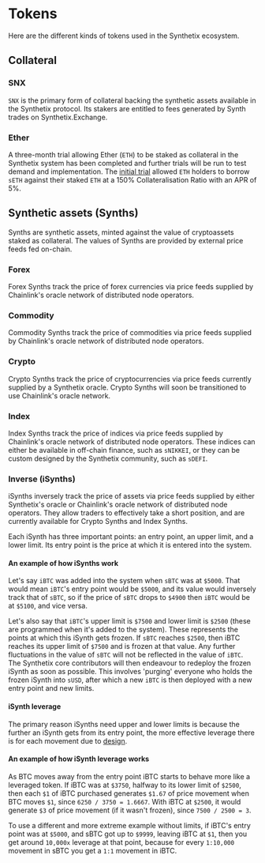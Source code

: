 # Tokens

Here are the different kinds of tokens used in the Synthetix ecosystem.

## Collateral

### SNX

`SNX` is the primary form of collateral backing the synthetic assets available in the Synthetix protocol. Its stakers are entitled to fees generated by Synth trades on Synthetix.Exchange.

### Ether

A three-month trial allowing Ether (`ETH`) to be staked as collateral in the Synthetix system has been completed and further trials will be run to test demand and implementation. The [initial trial](https://blog.synthetix.io/ether-collateral/) allowed `ETH` holders to borrow `sETH` against their staked `ETH` at a 150% Collateralisation Ratio with an APR of 5%.

## Synthetic assets (Synths)

Synths are synthetic assets, minted against the value of cryptoassets staked as collateral. The values of Synths are provided by external price feeds fed on-chain.

### Forex

Forex Synths track the price of forex currencies via price feeds supplied by Chainlink's oracle network of distributed node operators.

### Commodity

Commodity Synths track the price of commodities via price feeds supplied by Chainlink's oracle network of distributed node operators.

### Crypto

Crypto Synths track the price of cryptocurrencies via price feeds currently supplied by a Synthetix oracle. Crypto Synths will soon be transitioned to use Chainlink's oracle network.

### Index

Index Synths track the price of indices via price feeds supplied by Chainlink's oracle network of distributed node operators. These indices can either be available in off-chain finance, such as `sNIKKEI`, or they can be custom designed by the Synthetix community, such as `sDEFI`.

### Inverse (iSynths)

iSynths inversely track the price of assets via price feeds supplied by either Synthetix's oracle or Chainlink's oracle network of distributed node operators. They allow traders to effectively take a short position, and are currently available for Crypto Synths and Index Synths.

Each iSynth has three important points: an entry point, an upper limit, and a lower limit. Its entry point is the price at which it is entered into the system.

#### An example of how iSynths work

Let's say `iBTC` was added into the system when `sBTC` was at `$5000`. That would mean `iBTC`'s entry point would be `$5000`, and its value would inversely track that of `sBTC`, so if the price of `sBTC` drops to `$4900` then `iBTC` would be at `$5100`, and vice versa.

Let's also say that `iBTC`'s upper limit is `$7500` and lower limit is `$2500` (these are programmed when it's added to the system). These represents the points at which this iSynth gets frozen. If `sBTC` reaches `$2500`, then iBTC reaches its upper limit of `$7500` and is frozen at that value. Any further fluctuations in the value of `sBTC` will not be reflected in the value of `iBTC`. The Synthetix core contributors will then endeavour to redeploy the frozen iSynth as soon as possible. This involves 'purging' everyone who holds the frozen iSynth into `sUSD`, after which a new `iBTC` is then deployed with a new entry point and new limits.

#### iSynth leverage

The primary reason iSynths need upper and lower limits is because the further an iSynth gets from its entry point, the more effective leverage there is for each movement due to [design](https://docs.synthetix.io/contracts/exchangerates/#rateorinverted).

#### An example of how iSynth leverage works

As BTC moves away from the entry point iBTC starts to behave more like a leveraged token. If iBTC was at `$3750`, halfway to its lower limit of `$2500`, then each `$1` of iBTC purchased generates `$1.67` of price movement when BTC moves `$1`, since `6250 / 3750 = 1.6667`. With iBTC at `$2500`, it would generate `$3` of price movement (if it wasn't frozen), since `7500 / 2500 = 3`.

To use a different and more extreme example without limits, if iBTC's entry point was at `$5000`, and sBTC got up to `$9999`, leaving iBTC at `$1`, then you get around `10,000x` leverage at that point, because for every `1:10,000` movement in sBTC you get a `1:1` movement in iBTC.
